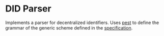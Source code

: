 # DID Parser

Implements a parser for decentralized identifiers. Uses
[pest](https://github.com/pest-parser/pest) to define the grammar of the
generic scheme defined in the
[specification](https://w3c-ccg.github.io/did-spec/#generic-did-syntax).
